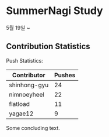 # SummerNagi Study

5월 19일 ~ 

## Contribution Statistics

Push Statistics:

| Contributor | Pushes |
| ----------- | ------ |
| shinhong-gyu | 24 |
| nimnoeyheel | 22 |
| flatload | 11 |
| yagae12 | 9 |

Some concluding text.
